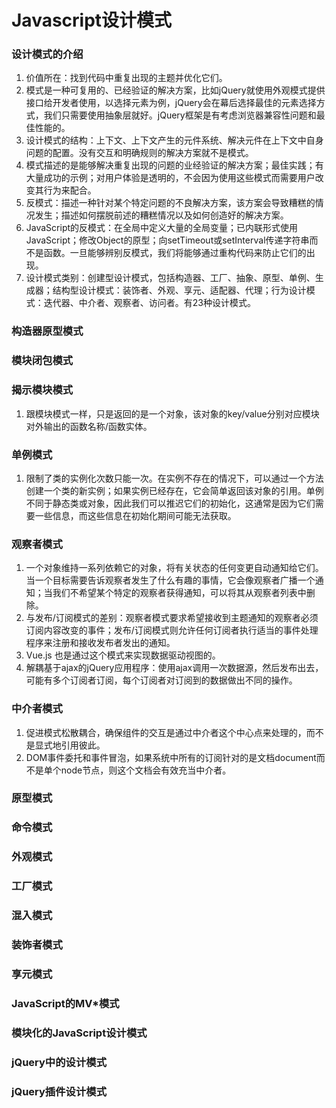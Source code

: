 # Javascript设计模式

### 设计模式的介绍
1. 价值所在：找到代码中重复出现的主题并优化它们。
2. 模式是一种可复用的、已经验证的解决方案，比如jQuery就使用外观模式提供接口给开发者使用，以选择元素为例，jQuery会在幕后选择最佳的元素选择方式，我们只需要使用抽象层就好。jQuery框架是有考虑浏览器兼容性问题和最佳性能的。
3. 设计模式的结构：上下文、上下文产生的元件系统、解决元件在上下文中自身问题的配置。没有交互和明确规则的解决方案就不是模式。
4. 模式描述的是能够解决重复出现的问题的业经验证的解决方案；最佳实践；有大量成功的示例；对用户体验是透明的，不会因为使用这些模式而需要用户改变其行为来配合。
5. 反模式：描述一种针对某个特定问题的不良解决方案，该方案会导致糟糕的情况发生；描述如何摆脱前述的糟糕情况以及如何创造好的解决方案。
6. JavaScript的反模式：在全局中定义大量的全局变量；已内联形式使用JavaScript；修改Object的原型；向setTimeout或setInterval传递字符串而不是函数。一旦能够辨别反模式，我们将能够通过重构代码来防止它们的出现。
7. 设计模式类别：创建型设计模式，包括构造器、工厂、抽象、原型、单例、生成器；结构型设计模式：装饰者、外观、享元、适配器、代理；行为设计模式：迭代器、中介者、观察者、访问者。有23种设计模式。

### 构造器原型模式

### 模块闭包模式

### 揭示模块模式
1. 跟模块模式一样，只是返回的是一个对象，该对象的key/value分别对应模块对外输出的函数名称/函数实体。

### 单例模式
1. 限制了类的实例化次数只能一次。在实例不存在的情况下，可以通过一个方法创建一个类的新实例；如果实例已经存在，它会简单返回该对象的引用。单例不同于静态类或对象，因此我们可以推迟它们的初始化，这通常是因为它们需要一些信息，而这些信息在初始化期间可能无法获取。

### 观察者模式
1. 一个对象维持一系列依赖它的对象，将有关状态的任何变更自动通知给它们。当一个目标需要告诉观察者发生了什么有趣的事情，它会像观察者广播一个通知；当我们不希望某个特定的观察者获得通知，可以将其从观察者列表中删除。
2. 与发布/订阅模式的差别：观察者模式要求希望接收到主题通知的观察者必须订阅内容改变的事件；发布/订阅模式则允许任何订阅者执行适当的事件处理程序来注册和接收发布者发出的通知。
3. Vue.js 也是通过这个模式来实现数据驱动视图的。
4. 解耦基于ajax的jQuery应用程序：使用ajax调用一次数据源，然后发布出去，可能有多个订阅者订阅，每个订阅者对订阅到的数据做出不同的操作。

### 中介者模式
1. 促进模式松散耦合，确保组件的交互是通过中介者这个中心点来处理的，而不是显式地引用彼此。
2. DOM事件委托和事件冒泡，如果系统中所有的订阅针对的是文档document而不是单个node节点，则这个文档会有效充当中介者。

### 原型模式

### 命令模式

### 外观模式

### 工厂模式

### 混入模式

### 装饰者模式

### 享元模式

### JavaScript的MV*模式

### 模块化的JavaScript设计模式

### jQuery中的设计模式

### jQuery插件设计模式